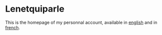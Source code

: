 # Lenetquiparle
This is the homepage of my personnal account, available in [english](https://lenetquiparle.github.io/en/) and in [french](https://lenetquiparle.github.io). 
